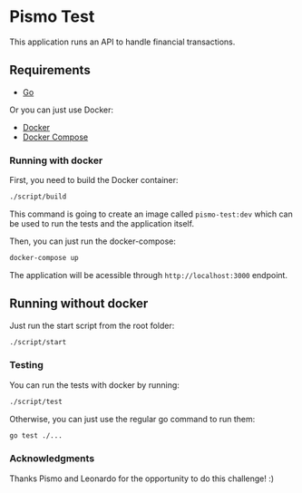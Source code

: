 # Pismo Test
This application runs an API to handle financial transactions.

## Requirements
- [Go](https://go.dev/)

Or you can just use Docker:
- [Docker](https://docs.docker.com/get-docker/)
- [Docker Compose](https://docs.docker.com/compose/compose-file/)

### Running with docker
First, you need to build the Docker container:
```bash
./script/build
```

This command is going to create an image called `pismo-test:dev` which can be used to run the tests and the application itself.

Then, you can just run the docker-compose:
```bash
docker-compose up
```

The application will be acessible through `http://localhost:3000` endpoint.

## Running without docker
Just run the start script from the root folder:
```bash
./script/start
```

### Testing
You can run the tests with docker by running:
```bash
./script/test
```

Otherwise, you can just use the regular go command to run them:
```bash
go test ./...
```

### Acknowledgments
Thanks Pismo and Leonardo for the opportunity to do this challenge! :)
